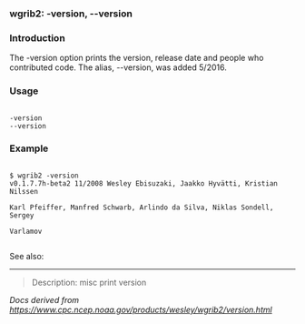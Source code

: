 
### wgrib2: -version, --version



### Introduction



The -version option prints the version, release date
and people who contributed code. The alias,
--version, was added 5/2016.

### Usage




```

-version
--version

```

### Example



```

$ wgrib2 -version
v0.1.7.7h-beta2 11/2008 Wesley Ebisuzaki, Jaakko Hyvätti, Kristian Nilssen  

Karl Pfeiffer, Manfred Schwarb, Arlindo da Silva, Niklas Sondell, Sergey   

Varlamov  


```



See also: 






----

>Description: misc         print version

_Docs derived from <https://www.cpc.ncep.noaa.gov/products/wesley/wgrib2/version.html>_